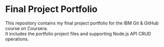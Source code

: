 # Final Project Portfolio

This repository contains my final project portfolio for the IBM Git & GitHub course on Coursera.  
It includes the portfolio project files and supporting Node.js API CRUD operations.


